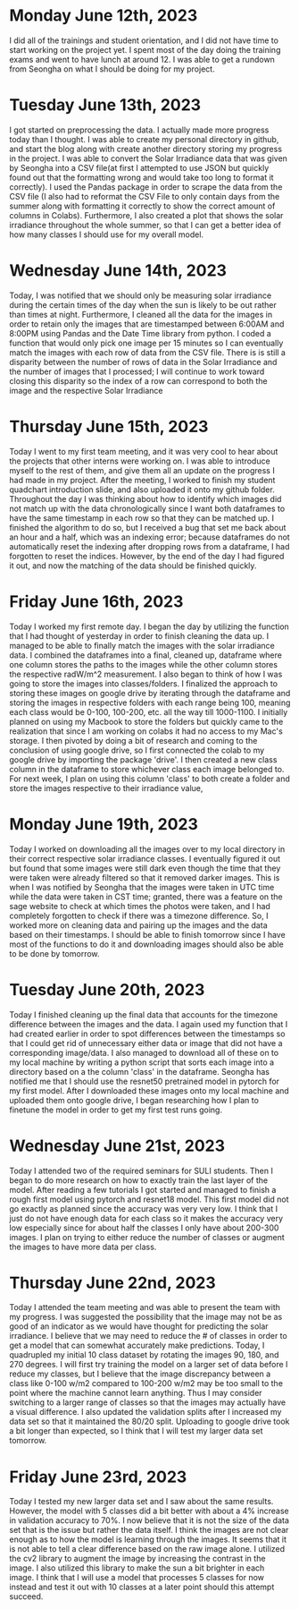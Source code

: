 # Monday June 12th, 2023
I did all of the trainings and student orientation, and I did not have time to start working on the project yet. 
I spent most of the day doing the training exams and went to have lunch at around 12. I was able to get a rundown from Seongha on what 
I should be doing for my project.

# Tuesday June 13th, 2023
I got started on preprocessing the data. I actually made more progress today than I thought. I was able to create my personal directory in github, and start the blog along with create another directory storing my progress in the project. I was able to convert the Solar Irradiance data that was given by Seongha into a CSV file(at first I attempted to use JSON but quickly found out that the formatting wrong and would take too long to format it correctly). I used the Pandas package in order to scrape the data from the CSV file (I also had to reformat the CSV File to only contain days from the summer along with formatting it correctly to show the correct amount of columns in Colabs). Furthermore, I also created a plot that shows the solar irradiance throughout the whole summer, so that I can get a better idea of how many classes I should use for my overall model.

# Wednesday June 14th, 2023
Today, I was notified that we should only be measuring solar irradiance during the certain times of the day when the sun is likely to be out rather than times at night. Furthermore, I cleaned all the data for the images in order to retain only the images that are timestamped between 6:00AM and 8:00PM using Pandas and the Date Time library from python. I coded a function that would only pick one image per 15 minutes so I can eventually match the images with each row of data from the CSV file. There is is still a disparity between the number of rows of data in the Solar Irradiance and the number of images that I processed; I will continue to work toward closing this disparity so the index of a row can correspond to both the image and the respective Solar Irradiance  


# Thursday June 15th, 2023
Today I went to my first team meeting, and it was very cool to hear about the projects that other interns were working on. I was able to introduce myself to the rest of them, and give them all an update on the progress I had made in my project. After the meeting, I worked to finish my student quadchart introduction slide, and also uploaded it onto my github folder. Throughout the day I was thinking about how to identify which images did not match up with the data chronologically since I want both dataframes to have the same timestamp in each row so that they can be matched up. I finished the algorithm to do so, but I received a bug that set me back about an hour and a half, which was an indexing error; because dataframes do not automatically reset the indexing after dropping rows from a dataframe, I had forgotten to reset the indices. However, by the end of the day I had figured it out, and now the matching of the data should be finished quickly.


# Friday June 16th, 2023
Today I worked my first remote day. I began the day by utilizing the function that I had thought of yesterday in order to finish cleaning the data up. I managed to be able to finally match the images with the solar irradiance data. I combined the dataframes into a final, cleaned up, dataframe where one column stores the paths to the images while the other column stores the respective radW/m^2 measurement. I also began to think of how I was going to store the images into classes/folders. I finalized the approach to storing these images on google drive by iterating through the dataframe and storing the images in respective folders with each range being 100, meaning each class would be 0-100, 100-200, etc. all the way till 1000-1100. I initially planned on using my Macbook to store the folders but quickly came to the realization that since I am working on colabs it had no access to my Mac's storage. I then pivoted by doing a bit of research and coming to the conclusion of using google drive, so I first connected the colab to my google drive by importing the package 'drive'. I then created a new class column in the dataframe to store whichever class each image belonged to. For next week, I plan on using this column 'class' to both create a folder and store the images respective to their irradiance value, 


# Monday June 19th, 2023

Today I worked on downloading all the images over to my local directory in their correct respective solar irradiance classes. I eventually figured it out but found that some images were still dark even though the time that they were taken were already filtered so that it removed darker images. This is when I was notified by Seongha that the images were taken in UTC time while the data were taken in CST time; granted, there was a feature on the sage website to check at which times the photos were taken, and I had completely forgotten to check if there was a timezone difference. So, I worked more on cleaning data and pairing up the images and the data based on their timestamps. I should be able to finish tomorrow since I have most of the functions to do it and downloading images should also be able to be done by tomorrow. 


# Tuesday June 20th, 2023

Today I finished cleaning up the final data that accounts for the timezone difference between the images and the data. I again used my function that I had created earlier in order to spot differences between the timestamps so that I could get rid of unnecessary either data or image that did not have a corresponding image/data. I also managed to download all of these on to my local machine by writing a python script that sorts each image into a directory based on a the column 'class' in the dataframe. Seongha has notified me that I should use the resnet50 pretrained model in pytorch for my first model. After I downloaded these images onto my local machine and uploaded them onto google drive, I began researching how I plan to finetune the model in order to get my first test runs going.  

# Wednesday June 21st, 2023

Today I attended two of the required seminars for SULI students. Then I began to do more research on how to exactly train the last layer of the model. After reading a few tutorials I got started and managed to finish a rough first model using pytorch and resnet18 model. This first model did not go exactly as planned since the accuracy was very very low. I think that I just do not have enough data for each class so it makes the accuracy very low especially since for about half the classes I only have about 200-300 images. I plan on trying to either reduce the number of classes or augment the images to have more data per class.


# Thursday June 22nd, 2023
Today I attended the team meeting and was able to present the team with my progress. I was suggested the possibility that the image may not be as good of an indicator as we would have thought for predicting the solar irradiance. I believe that we may need to reduce the # of classes in order to get a model that can somewhat accurately make predictions. Today, I quadrupled my initial 10 class dataset by rotating the images 90, 180, and 270 degrees. I will first try training the model on a larger set of data before I reduce my classes, but I believe that the image discrepancy between a class like 0-100 w/m2 compared to 100-200 w/m2 may be too small to the point where the machine cannot learn anything. Thus I may consider switching to a larger range of classes so that the images may actually have a visual difference. I also updated the validation splits after I increased my data set so that it maintained the 80/20 split. Uploading to google drive took a bit longer than expected, so I think that I will test my larger data set tomorrow.


# Friday June 23rd, 2023
Today I tested my new larger data set and I saw about the same results. However, the model with 5 classes did a bit better with about a 4% increase in validation accuracy to 70%. I now believe that it is not the size of the data set that is the issue but rather the data itself. I think the images are not clear enough as to how the model is learning through the images. It seems that it is not able to tell a clear difference based on the raw image alone. I utilized the cv2 library to augment the image by increasing the contrast in the image. I also utilized this library to make the sun a bit brighter in each image. I think that I will use a model that processes 5 classes for now instead and test it out with 10 classes at a later point should this attempt succeed.
